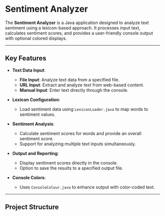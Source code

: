 # Sentiment Analyzer

The **Sentiment Analyzer** is a Java application designed to analyze text sentiment using a lexicon-based approach. It processes input text, calculates sentiment scores, and provides a user-friendly console output with optional colored displays.

---

## Key Features

- **Text Data Input**:
  - **File Input**: Analyze text data from a specified file.
  - **URL Input**: Extract and analyze text from web-based content.
  - **Manual Input**: Enter text directly through the console.

- **Lexicon Configuration**:
  - Load sentiment data using `LexiconLoader.java` to map words to sentiment values.

- **Sentiment Analysis**:
  - Calculate sentiment scores for words and provide an overall sentiment score.
  - Support for analyzing multiple text inputs simultaneously.

- **Output and Reporting**:
  - Display sentiment scores directly in the console.
  - Option to save the results to a specified output file.

- **Console Colors**:
  - Uses `ConsoleColour.java` to enhance output with color-coded text.

---

## Project Structure

